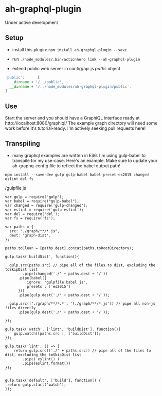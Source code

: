 # ah-graphql-plugin

Under active development

## Setup

- install this plugin: `npm install ah-graphql-plugin --save`

- run `./node_modules/.bin/actionhero link --ah-graphql-plugin`

- extend public web server in config/api.js *paths* object

```js
'public':      [ 
  __dirname + '/../public',
  __dirname + '/../node_modules/ah-graphql-plugin/public',
] 
```

## Use
Start the server and you should have a GraphiQL interface ready at http://localhost:8080/graphiql/
The example graph directory will need some work before it's tutorial-ready. I'm actively seeking pull requests here!

## Transpiling
- many graphql examples are written in ES6. I'm using gulp-babel to transpile for my use-case. Here's an example. Make sure to update your ah-graphq-config file to reflect the babel output path!

`npm install --save-dev gulp gulp-babel babel-preset-es2015 changed eslint del fs`

/gulpfile.js
```
var gulp = require("gulp");
var babel = require("gulp-babel");
var changed = require('gulp-changed');
var eslint = require('gulp-eslint');
var del = require('del');
var fs = require('fs'); 

var paths = {
  src: "./graph/**/*.js",
  dest: "graph-dist",
};

paths.toClean = [paths.dest].concat(paths.toRootDirectory);

gulp.task('buildDist', function(){

  gulp.src(paths.src) // pipe all of the files to dist, excluding the toSkipDist list
  		.pipe(changed('./' + paths.dest + '/'))
      .pipe(babel({
          ignore: 'gulpfile.babel.js',
          presets : ['es2015']
      }))
      .pipe(gulp.dest('./' + paths.dest + '/'));
  
  gulp.src(['./graph/**/*.*', '!./graph/**/*.js']) // pipe all non-js files directly
      .pipe(gulp.dest('./' + paths.dest + '/'));
    
});
 
gulp.task('watch', ['lint', 'buildDist'], function(){
    gulp.watch([paths.src ], ['buildDist']);
});

gulp.task('lint', () => {
    return gulp.src(['./' + paths.src]) // pipe all of the files to dist, excluding the toSkipDist list
      	.pipe( eslint() )
      	.pipe(eslint.format())
});


gulp.task('default', ['build'], function() {
 return gulp.start('watch');
});
```
